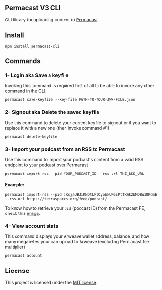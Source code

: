 ## Permacast V3 CLI

CLI library for uploading content to [Permacast](https://permacast.dev).

## Install
```console
npm install permacast-cli
```

## Commands

### 1- Login aka Save a keyfile

Invoking this command is required first of all to be able to invoke any other command in the CLI.
```console
permacast save-keyfile --key-file PATH-TO-YOUR-JWK-FILE.json
```

### 2- Signout aka Delete the saved keyfile

Use this command to delete your current keyfile to signout or if you want to replace it with a new one (then invoke command #1)
```console
permacast delete-keyfile
```

### 3- Import your podcast from an RSS to Permacast

Use this command to import your podcast's content from a valid RSS endpoint to your podcast over Permacast

```console
permacast import-rss --pid YOUR_PODCAST_ID --rss-url THE_RSS_URL
```

#### Example:

```console
permacast import-rss --pid IKsjaUBJiKNDtLPIOyobkUM6iPtTKAK2bMDBu30KdmE --rss-url https://terraspaces.org/feed/podcast/
```

To know how to retrieve your `pid` (podcast ID) from the Permacast FE, check this [image](https://github.com/Parallel-news/permacast-docs/blob/main/img/fid-pid.png).

### 4- View account stats

This command displays your Arweave wallet address, balance, and how many megabytes your can upload to Arweave (excluding Permacast fee multiplier)

```console
permacast account
```

## License
This project is licensed under the [MIT license](./LICENSE).
